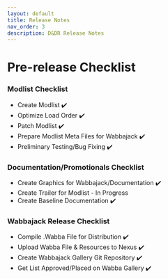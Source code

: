 ```yaml
---
layout: default
title: Release Notes
nav_order: 3
description: D&DR Release Notes
---
```


# Pre-release Checklist

### Modlist Checklist
- Create Modlist ✔️
- Optimize Load Order ✔️
- Patch Modlist ✔️
- Prepare Modlist Meta Files for Wabbajack ✔️
- Preliminary Testing/Bug Fixing ✔️

### Documentation/Promotionals Checklist

- Create Graphics for Wabbajack/Documentation ✔️
- Create Trailer for Modlist - In Progress
- Create Baseline Documentation ✔️

### Wabbajack Release Checklist

- Compile .Wabba File for Distribution ✔️
- Upload Wabba File & Resources to Nexus ✔️
- Create Wabbajack Gallery Git Repository ✔️
- Get List Approved/Placed on Wabba Gallery ✔️
